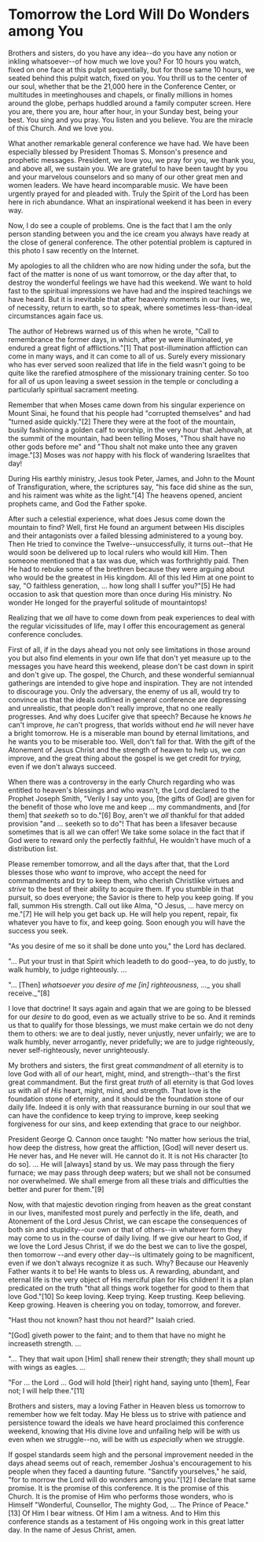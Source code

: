 # Tomorrow the Lord Will Do Wonders among You

Brothers and sisters, do you have any idea--do you have any notion or inkling
whatsoever--of how much we love you? For 10 hours you watch, fixed on one face
at this pulpit sequentially, but for those same 10 hours, we seated behind
this pulpit watch, fixed on you. You thrill us to the center of our soul,
whether that be the 21,000 here in the Conference Center, or multitudes in
meetinghouses and chapels, or finally millions in homes around the globe,
perhaps huddled around a family computer screen. Here you are, there you are,
hour after hour, in your Sunday best, being your best. You sing and you pray.
You listen and you believe. You are the miracle of this Church. And we love
you.

What another remarkable general conference we have had. We have been
especially blessed by President Thomas S. Monson's presence and prophetic
messages. President, we love you, we pray for you, we thank you, and above
all, we sustain you. We are grateful to have been taught by you and your
marvelous counselors and so many of our other great men and women leaders. We
have heard incomparable music. We have been urgently prayed for and pleaded
with. Truly the Spirit of the Lord has been here in rich abundance. What an
inspirational weekend it has been in every way.

Now, I do see a couple of problems. One is the fact that I am the only person
standing between you and the ice cream you always have ready at the close of
general conference. The other potential problem is captured in this photo I
saw recently on the Internet.

My apologies to all the children who are now hiding under the sofa, but the
fact of the matter is none of us want tomorrow, or the day after that, to
destroy the wonderful feelings we have had this weekend. We want to hold fast
to the spiritual impressions we have had and the inspired teachings we have
heard. But it is inevitable that after heavenly moments in our lives, we, of
necessity, return to earth, so to speak, where sometimes less-than-ideal
circumstances again face us.

The author of Hebrews warned us of this when he wrote, "Call to remembrance
the former days, in which, after ye were illuminated, ye endured a great fight
of afflictions."[1] That post-illumination affliction can come in many ways,
and it can come to all of us. Surely every missionary who has ever served soon
realized that life in the field wasn't going to be quite like the rarefied
atmosphere of the missionary training center. So too for all of us upon
leaving a sweet session in the temple or concluding a particularly spiritual
sacrament meeting.

Remember that when Moses came down from his singular experience on Mount
Sinai, he found that his people had "corrupted themselves" and had "turned
aside quickly."[2] There they were at the foot of the mountain, busily
fashioning a golden calf to worship, in the very hour that Jehovah, at the
summit of the mountain, had been telling Moses, "Thou shalt have no other gods
before me" and "Thou shalt not make unto thee any graven image."[3] Moses was
_not_ happy with his flock of wandering Israelites that day!

During His earthly ministry, Jesus took Peter, James, and John to the Mount of
Transfiguration, where, the scriptures say, "his face did shine as the sun,
and his raiment was white as the light."[4] The heavens opened, ancient
prophets came, and God the Father spoke.

After such a celestial experience, what does Jesus come down the mountain to
find? Well, first He found an argument between His disciples and their
antagonists over a failed blessing administered to a young boy. Then He tried
to convince the Twelve--unsuccessfully, it turns out--that He would soon be
delivered up to local rulers who would kill Him. Then someone mentioned that a
tax was due, which was forthrightly paid. Then He had to rebuke some of the
brethren because they were arguing about who would be the greatest in His
kingdom. All of this led Him at one point to say, "O faithless generation, ...
how long shall I suffer you?"[5] He had occasion to ask that question more
than once during His ministry. No wonder He longed for the prayerful solitude
of mountaintops!

Realizing that we _all_ have to come down from peak experiences to deal with
the regular vicissitudes of life, may I offer this encouragement as general
conference concludes.

First of all, if in the days ahead you not only see limitations in those
around you but also find elements in your own life that don't yet measure up
to the messages you have heard this weekend, please don't be cast down in
spirit and don't give up. The gospel, the Church, and these wonderful
semiannual gatherings are intended to give hope and inspiration. They are not
intended to discourage you. Only the adversary, the enemy of us all, would try
to convince us that the ideals outlined in general conference are depressing
and unrealistic, that people don't really improve, that no one really
progresses. And why does Lucifer give that speech? Because he knows _he_ can't
improve, _he_ can't progress, that worlds without end _he_ will never have a
bright tomorrow. He is a miserable man bound by eternal limitations, and he
wants you to be miserable too. Well, don't fall for that. With the gift of the
Atonement of Jesus Christ and the strength of heaven to help us, we _can_
improve, and the great thing about the gospel is we get credit for _trying,_
even if we don't always succeed.

When there was a controversy in the early Church regarding who was entitled to
heaven's blessings and who wasn't, the Lord declared to the Prophet Joseph
Smith, "Verily I say unto you, [the gifts of God] are given for the benefit of
those who love me and keep ... my commandments, and [for them] that _seeketh_ so
to do."[6] Boy, aren't we _all_ thankful for that added provision "and ...
seeketh so to do"! That has been a lifesaver because sometimes that is all we
can offer! We take some solace in the fact that if God were to reward only the
perfectly faithful, He wouldn't have much of a distribution list.

Please remember tomorrow, and all the days after that, that the Lord blesses
those who _want_ to improve, who accept the need for commandments and _try_ to
keep them, who cherish Christlike virtues and _strive_ to the best of their
ability to acquire them. If you stumble in that pursuit, so does everyone; the
Savior is there to help you keep going. If you fall, summon His strength. Call
out like Alma, "O Jesus, ... have mercy on me."[7] He will help you get back up.
He will help you repent, repair, fix whatever you have to fix, and keep going.
Soon enough you will have the success you seek.

"As you desire of me so it shall be done unto you," the Lord has declared.

"... Put your trust in that Spirit which leadeth to do good--yea, to do justly,
to walk humbly, to judge righteously. ...

"... [Then] _whatsoever you desire of me [in] righteousness, ...__ you shall
receive._"[8]

I love that doctrine! It says again and again that we are going to be blessed
for our _desire_ to do good, even as we actually strive to be so. And it
reminds us that to qualify for those blessings, we must make certain we do not
deny them to others: we are to deal justly, never unjustly, never unfairly; we
are to walk humbly, never arrogantly, never pridefully; we are to judge
righteously, never self-righteously, never unrighteously.

My brothers and sisters, the first great _commandment_ of all eternity is to
love God with all of _our_ heart, might, mind, and strength--that's the first
great commandment. But the first great _truth_ of all eternity is that God
loves _us_ with all of _His_ heart, might, mind, and strength. That love is
the foundation stone of eternity, and it should be the foundation stone of our
daily life. Indeed it is only with that reassurance burning in our soul that
we can have the confidence to keep trying to improve, keep seeking forgiveness
for our sins, and keep extending that grace to our neighbor.

President George Q. Cannon once taught: "No matter how serious the trial, how
deep the distress, how great the affliction, [God] will never desert us. He
never has, and He never will. He cannot do it. It is not His character [to do
so]. ... He will [always] stand by us. We may pass through the fiery furnace; we
may pass through deep waters; but we shall not be consumed nor overwhelmed. We
shall emerge from all these trials and difficulties the better and purer for
them."[9]

Now, with that majestic devotion ringing from heaven as the great constant in
our lives, manifested most purely and perfectly in the life, death, and
Atonement of the Lord Jesus Christ, we can escape the consequences of both sin
and stupidity--our own or that of others--in whatever form they may come to us
in the course of daily living. If we give our heart to God, if we love the
Lord Jesus Christ, if we do the best we can to live the gospel, then tomorrow
--and every other day--is ultimately going to be magnificent, even if we don't
always recognize it as such. Why? Because our Heavenly Father wants it to be!
He wants to bless us. A rewarding, abundant, and eternal life is the very
object of His merciful plan for His children! It is a plan predicated on the
truth "that all things work together for good to them that love God."[10] So
keep loving. Keep trying. Keep trusting. Keep believing. Keep growing. Heaven
is cheering you on today, tomorrow, and forever.

"Hast thou not known? hast thou not heard?" Isaiah cried.

"[God] giveth power to the faint; and to them that have no might he increaseth
strength. ...

"... They that wait upon [Him] shall renew their strength; they shall mount up
with wings as eagles. ...

"For ... the Lord ... God will hold [their] right hand, saying unto [them], Fear
not; I will help thee."[11]

Brothers and sisters, may a loving Father in Heaven bless us tomorrow to
remember how we felt today. May He bless us to strive with patience and
persistence toward the ideals we have heard proclaimed this conference
weekend, knowing that His divine love and unfailing help will be with us even
when we struggle--no, will be with us _especially_ when we struggle.

If gospel standards seem high and the personal improvement needed in the days
ahead seems out of reach, remember Joshua's encouragement to his people when
they faced a daunting future. "Sanctify yourselves," he said, "for to morrow
the Lord will do wonders among you."[12] I declare that same promise. It is
the promise of this conference. It is the promise of this Church. It is the
promise of Him who performs those wonders, who is Himself "Wonderful,
Counsellor, The mighty God, ... The Prince of Peace."[13] Of Him I bear
witness. Of Him I am a witness. And to Him this conference stands as a
testament of His ongoing work in this great latter day. In the name of Jesus
Christ, amen.

